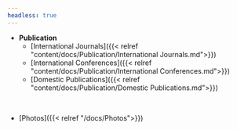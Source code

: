 ```yaml
---
headless: true
---
```


- **Publication**
  - [International Journals]({{< relref "content/docs/Publication/International Journals.md">}})
  - [International Conferences]({{< relref "content/docs/Publication/International Conferences.md">}})
  - [Domestic Publications]({{< relref "content/docs/Publication/Domestic Publications.md">}})
<br />

- [Photos]({{< relref "/docs/Photos">}})  
